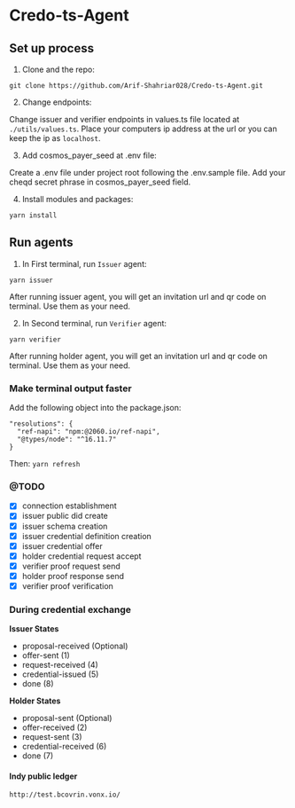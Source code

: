 # Credo-ts-Agent

## Set up process

1. Clone and the repo:

```
git clone https://github.com/Arif-Shahriar028/Credo-ts-Agent.git
```

2. Change endpoints:

Change issuer and verifier endpoints in values.ts file located at `./utils/values.ts`. Place your computers ip address at the url or you can keep the ip as `localhost`.

3. Add cosmos_payer_seed at .env file:

Create a .env file under project root following the .env.sample file. Add your cheqd secret phrase in cosmos_payer_seed field.

4. Install modules and packages:

```
yarn install
```

## Run agents

1. In First terminal, run `Issuer` agent:

```
yarn issuer
```

After running issuer agent, you will get an invitation url and qr code on terminal. Use them as your need.

2. In Second terminal, run `Verifier` agent:

```
yarn verifier
```

After running holder agent, you will get an invitation url and qr code on terminal. Use them as your need.

### Make terminal output faster

Add the following object into the package.json:

```
"resolutions": {
  "ref-napi": "npm:@2060.io/ref-napi",
  "@types/node": "^16.11.7"
}
```

Then: `yarn refresh`

### @TODO

- [x] connection establishment
- [x] issuer public did create
- [x] issuer schema creation
- [x] issuer credential definition creation
- [x] issuer credential offer
- [x] holder credential request accept
- [x] verifier proof request send
- [x] holder proof response send
- [x] verifier proof verification

### During credential exchange

**Issuer States**

- proposal-received (Optional)
- offer-sent (1)
- request-received (4)
- credential-issued (5)
- done (8)

**Holder States**

- proposal-sent (Optional)
- offer-received (2)
- request-sent (3)
- credential-received (6)
- done (7)

#### Indy public ledger

`http://test.bcovrin.vonx.io/`
